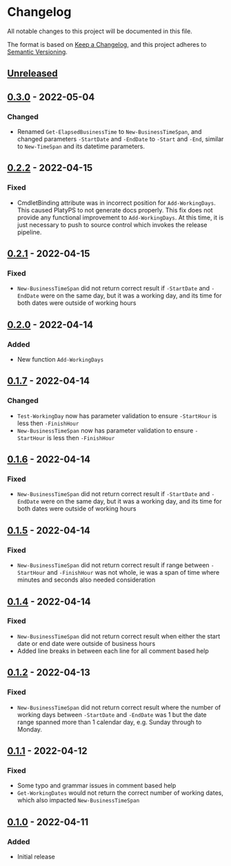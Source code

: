 # Changelog
All notable changes to this project will be documented in this file.

The format is based on [Keep a Changelog](https://keepachangelog.com/en/1.0.0/),
and this project adheres to [Semantic Versioning](https://semver.org/spec/v2.0.0.html).

## [Unreleased]

## [0.3.0] - 2022-05-04
### Changed
- Renamed `Get-ElapsedBusinessTime` to `New-BusinessTimeSpan`, and changed parameters `-StartDate` and `-EndDate` to `-Start` and `-End`, similar to `New-TimeSpan` and its datetime parameters.

## [0.2.2] - 2022-04-15
### Fixed
- CmdletBinding attribute was in incorrect position for `Add-WorkingDays`. This caused PlatyPS to not generate docs properly. This fix does not provide any functional improvement to `Add-WorkingDays`. At this time, it is just necessary to push to source control which invokes the release pipeline.

## [0.2.1] - 2022-04-15
### Fixed
- `New-BusinessTimeSpan` did not return correct result if `-StartDate` and `-EndDate` were on the same day, but it was a working day, and its time for both dates were outside of working hours

## [0.2.0] - 2022-04-14
### Added
- New function `Add-WorkingDays`

## [0.1.7] - 2022-04-14
### Changed
- `Test-WorkingDay` now has parameter validation to ensure `-StartHour` is less then `-FinishHour`
- `New-BusinessTimeSpan` now has parameter validation to ensure `-StartHour` is less then `-FinishHour`

## [0.1.6] - 2022-04-14
### Fixed
- `New-BusinessTimeSpan` did not return correct result if `-StartDate` and `-EndDate` were on the same day, but it was a working day, and its time for both dates were outside of working hours

## [0.1.5] - 2022-04-14
### Fixed
- `New-BusinessTimeSpan` did not return correct result if range between `-StartHour` and `-FinishHour` was not whole, ie was a span of time where minutes and seconds also needed consideration

## [0.1.4] - 2022-04-14
### Fixed
- `New-BusinessTimeSpan` did not return correct result when either the start date or end date were outside of business hours
- Added line breaks in between each line for all comment based help

## [0.1.2] - 2022-04-13
### Fixed
- `New-BusinessTimeSpan` did not return correct result where the number of working days between `-StartDate` and `-EndDate` was 1 but the date range spanned more than 1 calendar day, e.g. Sunday through to Monday.

## [0.1.1] - 2022-04-12
### Fixed
- Some typo and grammar issues in comment based help
- `Get-WorkingDates` would not return the correct number of working dates, which also impacted `New-BusinessTimeSpan`

## [0.1.0] - 2022-04-11
### Added
- Initial release

[Unreleased]: https://github.com/codaamok/PSBusinessTime/compare/0.3.0..HEAD
[0.3.0]: https://github.com/codaamok/PSBusinessTime/compare/0.2.2..0.3.0
[0.2.2]: https://github.com/codaamok/PSBusinessTime/compare/0.2.1..0.2.2
[0.2.1]: https://github.com/codaamok/PSBusinessTime/compare/0.2.0..0.2.1
[0.2.0]: https://github.com/codaamok/PSBusinessTime/compare/0.1.7..0.2.0
[0.1.7]: https://github.com/codaamok/PSBusinessTime/compare/0.1.6..0.1.7
[0.1.6]: https://github.com/codaamok/PSBusinessTime/compare/0.1.5..0.1.6
[0.1.5]: https://github.com/codaamok/PSBusinessTime/compare/0.1.4..0.1.5
[0.1.4]: https://github.com/codaamok/PSBusinessTime/compare/0.1.2..0.1.4
[0.1.2]: https://github.com/codaamok/PSBusinessTime/compare/0.1.1..0.1.2
[0.1.1]: https://github.com/codaamok/PSBusinessTime/compare/0.1.0..0.1.1
[0.1.0]: https://github.com/codaamok/PSBusinessTime/tree/0.1.0